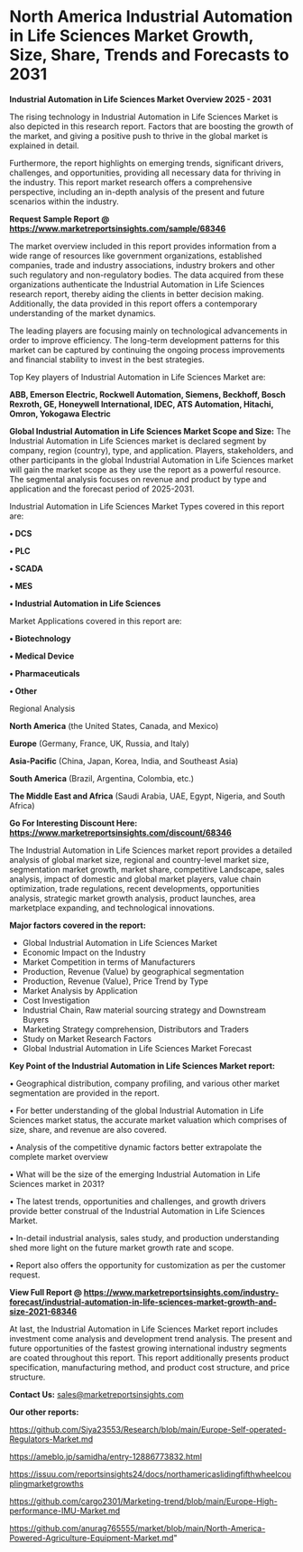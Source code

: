 # North America Industrial Automation in Life Sciences Market Growth, Size, Share, Trends and Forecasts to 2031

<Strong> Industrial Automation in Life Sciences Market Overview 2025 - 2031</strong>

The rising technology in Industrial Automation in Life Sciences Market is also depicted in this research report. Factors that are boosting the growth of the market, and giving a positive push to thrive in the global market is explained in detail.

Furthermore, the report highlights on emerging trends, significant drivers, challenges, and opportunities, providing all necessary data for thriving in the industry. This report market research offers a comprehensive perspective, including an in-depth analysis of the present and future scenarios within the industry.

<strong>Request Sample Report @ <a href=https://www.marketreportsinsights.com/sample/68346>https://www.marketreportsinsights.com/sample/68346</a></strong>

The market overview included in this report provides information from a wide range of resources like government organizations, established companies, trade and industry associations, industry brokers and other such regulatory and non-regulatory bodies. The data acquired from these organizations authenticate the Industrial Automation in Life Sciences research report, thereby aiding the clients in better decision making. Additionally, the data provided in this report offers a contemporary understanding of the market dynamics.

The leading players are focusing mainly on technological advancements in order to improve efficiency. The long-term development patterns for this market can be captured by continuing the ongoing process improvements and financial stability to invest in the best strategies.

Top Key players of Industrial Automation in Life Sciences Market are:

<strong>ABB, Emerson Electric, Rockwell Automation, Siemens, Beckhoff, Bosch Rexroth, GE, Honeywell International, IDEC, ATS Automation, Hitachi, Omron, Yokogawa Electric</strong>

<strong><b>Global Industrial Automation in Life Sciences Market Scope and Size:</b></strong>
The Industrial Automation in Life Sciences market is declared segment by company, region (country), type, and application. Players, stakeholders, and other participants in the global Industrial Automation in Life Sciences market will gain the market scope as they use the report as a powerful resource. The segmental analysis focuses on revenue and product by type and application and the forecast period of 2025-2031.

Industrial Automation in Life Sciences Market Types covered in this report are:

<strong>• DCS

• PLC

• SCADA

• MES

• Industrial Automation in Life Sciences</strong>

Market Applications covered in this report are:

<strong>• Biotechnology

• Medical Device

• Pharmaceuticals

• Other</strong> 

Regional Analysis

<strong>North America</strong> (the United States, Canada, and Mexico)

<strong>Europe</strong> (Germany, France, UK, Russia, and Italy)

<strong>Asia-Pacific</strong> (China, Japan, Korea, India, and Southeast Asia)

<strong>South America</strong> (Brazil, Argentina, Colombia, etc.)

<strong>The Middle East and Africa</strong> (Saudi Arabia, UAE, Egypt, Nigeria, and South Africa)

<strong>Go For Interesting Discount Here: <a href=https://www.marketreportsinsights.com/discount/68346>https://www.marketreportsinsights.com/discount/68346</a></strong>

The Industrial Automation in Life Sciences market report provides a detailed analysis of global market size, regional and country-level market size, segmentation market growth, market share, competitive Landscape, sales analysis, impact of domestic and global market players, value chain optimization, trade regulations, recent developments, opportunities analysis, strategic market growth analysis, product launches, area marketplace expanding, and technological innovations.

<strong><b>Major factors covered in the report:</b></strong>
<ul>
  <li>Global Industrial Automation in Life Sciences Market </li>
  <li>Economic Impact on the Industry</li>
  <li>Market Competition in terms of Manufacturers</li>
  <li>Production, Revenue (Value) by geographical segmentation</li>
  <li>Production, Revenue (Value), Price Trend by Type</li>
  <li>Market Analysis by Application</li>
  <li>Cost Investigation</li>
  <li>Industrial Chain, Raw material sourcing strategy and Downstream Buyers</li>
  <li>Marketing Strategy comprehension, Distributors and Traders</li>
  <li>Study on Market Research Factors</li>
  <li>Global Industrial Automation in Life Sciences Market Forecast</li>
</ul>

<strong><b>Key Point of the Industrial Automation in Life Sciences Market report:</b></strong>

• Geographical distribution, company profiling, and various other market segmentation are provided in the report.

• For better understanding of the global Industrial Automation in Life Sciences market status, the accurate market valuation which comprises of size, share, and revenue are also covered.

• Analysis of the competitive dynamic factors better extrapolate the complete market overview

• What will be the size of the emerging Industrial Automation in Life Sciences market in 2031?

• The latest trends, opportunities and challenges, and growth drivers provide better construal of the Industrial Automation in Life Sciences Market.

• In-detail industrial analysis, sales study, and production understanding shed more light on the future market growth rate and scope.

• Report also offers the opportunity for customization as per the customer request.

<strong><b>View Full Report @ <a href=https://www.marketreportsinsights.com/industry-forecast/industrial-automation-in-life-sciences-market-growth-and-size-2021-68346>https://www.marketreportsinsights.com/industry-forecast/industrial-automation-in-life-sciences-market-growth-and-size-2021-68346</a></b></strong>


At last, the Industrial Automation in Life Sciences Market report includes investment come analysis and development trend analysis. The present and future opportunities of the fastest growing international industry segments are coated throughout this report. This report additionally presents product specification, manufacturing method, and product cost structure, and price structure.

<strong>Contact Us:</strong>
sales@marketreportsinsights.com

<strong>Our other reports:</strong>

<a href=https://github.com/Siya23553/Research/blob/main/Europe-Self-operated-Regulators-Market.md>https://github.com/Siya23553/Research/blob/main/Europe-Self-operated-Regulators-Market.md</a>

<a href=https://ameblo.jp/samidha/entry-12886773832.html>https://ameblo.jp/samidha/entry-12886773832.html</a>

<a href=https://issuu.com/reportsinsights24/docs/northamericaslidingfifthwheelcouplingmarketgrowths>https://issuu.com/reportsinsights24/docs/northamericaslidingfifthwheelcouplingmarketgrowths</a>

<a href=https://github.com/cargo2301/Marketing-trend/blob/main/Europe-High-performance-IMU-Market.md>https://github.com/cargo2301/Marketing-trend/blob/main/Europe-High-performance-IMU-Market.md</a>

<a href=https://github.com/anurag765555/market/blob/main/North-America-Powered-Agriculture-Equipment-Market.md>https://github.com/anurag765555/market/blob/main/North-America-Powered-Agriculture-Equipment-Market.md</a>"
